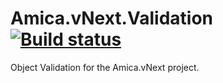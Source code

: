 Amica.vNext.Validation [![Build status](https://ci.appveyor.com/api/projects/status/lwubcur9s84aqf9w?svg=true)](https://ci.appveyor.com/project/nicolaiarocci/amica-vnext-validation)
======================
Object Validation for the Amica.vNext project.
